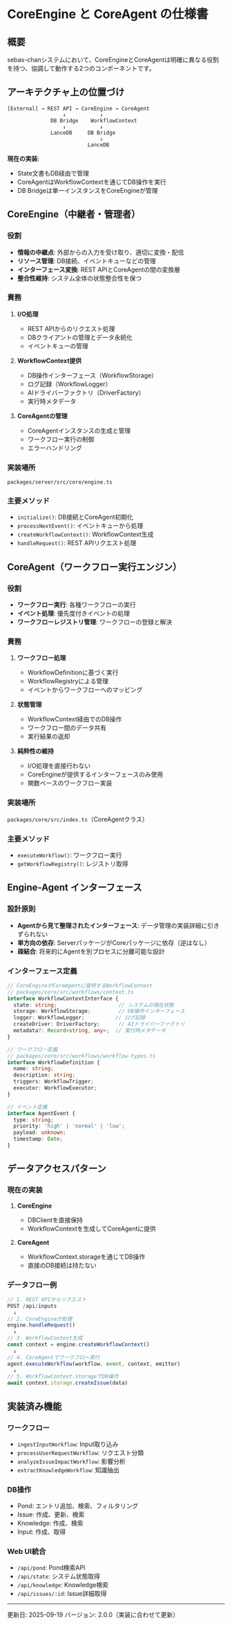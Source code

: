 # CoreEngine と CoreAgent の仕様書

## 概要

sebas-chanシステムにおいて、CoreEngineとCoreAgentは明確に異なる役割を持つ、協調して動作する2つのコンポーネントです。

## アーキテクチャ上の位置づけ

```
[External] → REST API → CoreEngine → CoreAgent
                  ↓           ↓
              DB Bridge    WorkflowContext
                  ↓           ↓
              LanceDB     DB Bridge
                              ↓
                          LanceDB
```

**現在の実装**:
- State文書もDB経由で管理
- CoreAgentはWorkflowContextを通じてDB操作を実行
- DB Bridgeは単一インスタンスをCoreEngineが管理

## CoreEngine（中継者・管理者）

### 役割
- **情報の中継点**: 外部からの入力を受け取り、適切に変換・配信
- **リソース管理**: DB接続、イベントキューなどの管理
- **インターフェース変換**: REST APIとCoreAgentの間の変換層
- **整合性維持**: システム全体の状態整合性を保つ

### 責務
1. **I/O処理**
   - REST APIからのリクエスト処理
   - DBクライアントの管理とデータ永続化
   - イベントキューの管理

2. **WorkflowContext提供**
   - DB操作インターフェース（WorkflowStorage）
   - ログ記録（WorkflowLogger）
   - AIドライバーファクトリ（DriverFactory）
   - 実行時メタデータ

3. **CoreAgentの管理**
   - CoreAgentインスタンスの生成と管理
   - ワークフロー実行の制御
   - エラーハンドリング

### 実装場所
`packages/server/src/core/engine.ts`

### 主要メソッド
- `initialize()`: DB接続とCoreAgent初期化
- `processNextEvent()`: イベントキューから処理
- `createWorkflowContext()`: WorkflowContext生成
- `handleRequest()`: REST APIリクエスト処理

## CoreAgent（ワークフロー実行エンジン）

### 役割
- **ワークフロー実行**: 各種ワークフローの実行
- **イベント処理**: 優先度付きイベントの処理
- **ワークフローレジストリ管理**: ワークフローの登録と解決

### 責務
1. **ワークフロー処理**
   - WorkflowDefinitionに基づく実行
   - WorkflowRegistryによる管理
   - イベントからワークフローへのマッピング

2. **状態管理**
   - WorkflowContext経由でのDB操作
   - ワークフロー間のデータ共有
   - 実行結果の返却

3. **純粋性の維持**
   - I/O処理を直接行わない
   - CoreEngineが提供するインターフェースのみ使用
   - 関数ベースのワークフロー実装

### 実装場所
`packages/core/src/index.ts`（CoreAgentクラス）

### 主要メソッド
- `executeWorkflow()`: ワークフロー実行
- `getWorkflowRegistry()`: レジストリ取得

## Engine-Agent インターフェース

### 設計原則
- **Agentから見て整理されたインターフェース**: データ管理の実装詳細に引きずられない
- **単方向の依存**: ServerパッケージがCoreパッケージに依存（逆はなし）
- **疎結合**: 将来的にAgentを別プロセスに分離可能な設計

### インターフェース定義

```typescript
// CoreEngineがCoreAgentに提供するWorkflowContext
// packages/core/src/workflows/context.ts
interface WorkflowContextInterface {
  state: string;                    // システムの現在状態
  storage: WorkflowStorage;         // DB操作インターフェース
  logger: WorkflowLogger;          // ログ記録
  createDriver: DriverFactory;      // AIドライバーファクトリ
  metadata?: Record<string, any>;  // 実行時メタデータ
}

// ワークフロー定義
// packages/core/src/workflows/workflow-types.ts
interface WorkflowDefinition {
  name: string;
  description: string;
  triggers: WorkflowTrigger;
  executor: WorkflowExecutor;
}

// イベント定義
interface AgentEvent {
  type: string;
  priority: 'high' | 'normal' | 'low';
  payload: unknown;
  timestamp: Date;
}
```

## データアクセスパターン

### 現在の実装
1. **CoreEngine**
   - DBClientを直接保持
   - WorkflowContextを生成してCoreAgentに提供

2. **CoreAgent**
   - WorkflowContext.storageを通じてDB操作
   - 直接のDB接続は持たない

### データフロー例
```typescript
// 1. REST APIからリクエスト
POST /api/inputs
  ↓
// 2. CoreEngineが処理
engine.handleRequest()
  ↓
// 3. WorkflowContext生成
const context = engine.createWorkflowContext()
  ↓
// 4. CoreAgentでワークフロー実行
agent.executeWorkflow(workflow, event, context, emitter)
  ↓
// 5. WorkflowContext.storageでDB操作
await context.storage.createIssue(data)
```

## 実装済み機能

### ワークフロー
- `ingestInputWorkflow`: Input取り込み
- `processUserRequestWorkflow`: リクエスト分類
- `analyzeIssueImpactWorkflow`: 影響分析
- `extractKnowledgeWorkflow`: 知識抽出

### DB操作
- Pond: エントリ追加、検索、フィルタリング
- Issue: 作成、更新、検索
- Knowledge: 作成、検索
- Input: 作成、取得

### Web UI統合
- `/api/pond`: Pond検索API
- `/api/state`: システム状態取得
- `/api/knowledge`: Knowledge検索
- `/api/issues/:id`: Issue詳細取得

---

更新日: 2025-09-19
バージョン: 2.0.0（実装に合わせて更新）